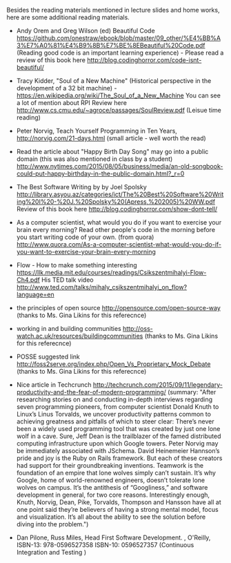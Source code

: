 Besides the reading materials mentioned in lecture slides and home works, here are some additional reading materials.

- Andy Orem and Greg Wilson (ed) Beautiful Code https://github.com/onestraw/ebook/blob/master/09_other/%E4%BB%A3%E7%A0%81%E4%B9%8B%E7%BE%8EBeautiful%20Code.pdf
  (Reading good code is an important learning experience) - Please read a review of this book here http://blog.codinghorror.com/code-isnt-beautiful/
  
- Tracy Kidder, "Soul of a New Machine" (Historical perspective in the development of a 32 bit machine) - https://en.wikipedia.org/wiki/The_Soul_of_a_New_Machine You can see a lot of mention about RPI
   Review here http://www.cs.cmu.edu/~agroce/passages/SoulReview.pdf  (Leisue time reading)
   
- Peter Norvig, Teach Yourself Programming in Ten Years, http://norvig.com/21-days.html (small article - well worth the read)

- Read the article about "Happy Birth Day Song" may go into a public domain (this was also mentioned in class by a student) http://www.nytimes.com/2015/08/05/business/media/an-old-songbook-could-put-happy-birthday-in-the-public-domain.html?_r=0

- The Best Software Writing by by Joel Spolsky http://library.asyou.az/categories/ict/The%20Best%20Software%20Writing%20I%20-%20J.%20Spolsky%20(Apress,%202005)%20WW.pdf  Review of this book here http://blog.codinghorror.com/show-dont-tell/

- As a computer scientist, what would you do if you want to exercise your brain every morning? Read other people's code in the morning before you start writing code of your own. (from quora) http://www.quora.com/As-a-computer-scientist-what-would-you-do-if-you-want-to-exercise-your-brain-every-morning

- Flow - How to make something interesting https://llk.media.mit.edu/courses/readings/Csikszentmihalyi-Flow-Ch4.pdf
His TED talk video http://www.ted.com/talks/mihaly_csikszentmihalyi_on_flow?language=en 
- the principles of open source http://opensource.com/open-source-way (thanks to Ms. Gina Likins for this referecnce)
-  working in and building communities http://oss-watch.ac.uk/resources/buildingcommunities (thanks to Ms. Gina Likins for this referecnce)
-  POSSE suggested link  http://foss2serve.org/index.php/Open_Vs_Proprietary_Mock_Debate  (thanks to Ms. Gina Likins for this referecnce)
- Nice article in Techcrunch http://techcrunch.com/2015/09/11/legendary-productivity-and-the-fear-of-modern-programming/ (summary:  "After researching stories on and conducting in-depth interviews regarding seven programming pioneers, from computer scientist Donald Knuth to Linux’s Linus Torvalds, we uncover productivity patterns common to achieving greatness and pitfalls of which to steer clear: There’s never been a widely used programming tool that was created by just one lone wolf in a cave. Sure, Jeff Dean is the trailblazer of the famed distributed computing infrastructure upon which Google towers. Peter Norvig may be immediately associated with JSchema. David Heinemeier Hannson’s pride and joy is the Ruby on Rails framework. But each of these creators had support for their groundbreaking inventions. Teamwork is the foundation of an empire that lone wolves simply can’t sustain. It’s why Google, home of world-renowned engineers, doesn’t tolerate lone wolves on campus. It’s the antithesis of “Googliness,” and software development in general, for two core reasons. Interestingly enough, Knuth, Norvig, Dean, Pike, Torvalds, Thompson and Hansson have all at one point said they’re believers of having a strong mental model, focus and visualization. It’s all about the ability to see the solution before diving into the problem.")

- Dan Pilone, Russ Miles, Head First Software Development. , O'Reilly, ISBN-13: 978-0596527358
ISBN-10: 0596527357  (Continuous Integration and Testing )

